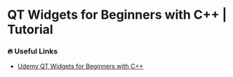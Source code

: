 # QT Widgets for Beginners with C++ | Tutorial

### :fire: Useful Links

- [Udemy QT Widgets for Beginners with C++ ](https://www.udemy.com/course/qt-widgets-beginners/)
